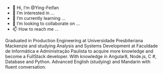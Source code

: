 - 👋 Hi, I’m @Ying-Feifan
- 👀 I’m interested in ...
- 🌱 I’m currently learning ...
- 💞️ I’m looking to collaborate on ...
- 📫 How to reach me ...


Graduated in Production Engineering at Universidade Presbiteriana Mackenzie and studying Analysis and Systems Development 
at Faculdade de Informática e Administração Paulista to acquire more knowledge and become a FullStack developer. With 
knowledge in Angular8, Node.js, C #, Database and Python. Advanced English (studying) and Mandarin with fluent conversation.


